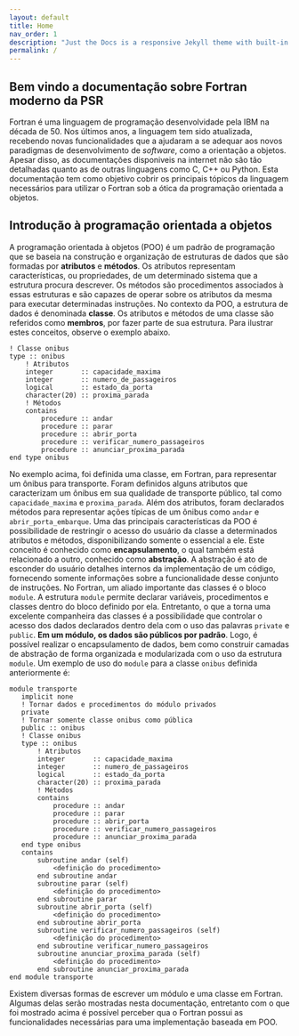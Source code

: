 ```yaml
---
layout: default
title: Home
nav_order: 1
description: "Just the Docs is a responsive Jekyll theme with built-in search that is easily customizable and hosted on GitHub Pages."
permalink: /
---
```

## Bem vindo a documentação sobre Fortran moderno da PSR
Fortran é uma linguagem de programação desenvolvidade pela IBM na década de 50. Nos últimos anos, a linguagem tem sido atualizada, recebendo novas funcionalidades que a ajudaram a se adequar aos novos paradigmas de desenvolvimento de *software*, como a orientação a objetos. Apesar disso, as documentações disponiveis na internet não são tão detalhadas quanto as de outras linguagens como C, C++ ou Python. Esta documentação tem como objetivo cobrir os principais tópicos da linguagem necessários para utilizar o Fortran sob a ótica da programação orientada a objetos.
## Introdução à programação orientada a objetos
A programação orientada à objetos (POO) é um padrão de programação que se baseia na construção e organização de estruturas de dados que são formadas por **atributos** e **métodos**. Os atributos representam características, ou propriedades, de um determinado sistema que a estrutura procura descrever. Os métodos são procedimentos associados à essas estruturas e são capazes de operar sobre os atributos da mesma para executar determinadas instruções. No contexto da POO, a estrutura de dados é denominada **classe**. Os atributos e métodos de uma classe são referidos como **membros**, por fazer parte de sua estrutura. Para ilustrar estes conceitos, observe o exemplo abaixo.
```Fortran
! Classe onibus
type :: onibus
    ! Atributos
    integer       :: capacidade_maxima
    integer       :: numero_de_passageiros
    logical       :: estado_da_porta
    character(20) :: proxima_parada
    ! Métodos
    contains
        procedure :: andar
        procedure :: parar
        procedure :: abrir_porta
        procedure :: verificar_numero_passageiros
        procedure :: anunciar_proxima_parada
end type onibus
```
No exemplo acima, foi definida uma classe, em Fortran, para representar um ônibus para transporte. Foram definidos alguns atributos que caracterizam um ônibus em sua qualidade de transporte público, tal como `capacidade_maxima`
e `proxima_parada`. Além dos atributos, foram declarados métodos para representar ações típicas de um ônibus como `andar` e `abrir_porta_embarque`.
Uma das principais características da POO é possibilidade de restringir o acesso do usuário da classe a determinados atributos e métodos, disponibilizando somente o essencial a ele. Este conceito é conhecido como **encapsulamento**, o qual também está relacionado a outro, conhecido como **abstração**. A abstração é ato de esconder do usuário detalhes internos da implementação de um código, fornecendo somente informações sobre a funcionalidade desse conjunto de instruções.
 No Fortran, um aliado importante das classes é o bloco `module`. A estrutura `module` permite declarar variáveis, procedimentos e classes dentro do bloco definido por ela. Entretanto, o que a torna uma excelente companheira das classes é a possibilidade que controlar o acesso dos dados declarados dentro dela com o uso das palavras `private` e `public`. **Em um módulo, os dados são públicos por padrão**. Logo, é possível realizar o encapsulamento de dados, bem como construir camadas de abstração de forma organizada e modularizada com o uso da estrutura `module`. Um exemplo de uso do `module` para a classe `onibus` definida anteriormente é:
 ```Fortran
module transporte
    implicit none
    ! Tornar dados e procedimentos do módulo privados
    private
    ! Tornar somente classe onibus como pública
    public :: onibus
    ! Classe onibus
    type :: onibus
        ! Atributos
        integer       :: capacidade_maxima
        integer       :: numero_de_passageiros
        logical       :: estado_da_porta
        character(20) :: proxima_parada
        ! Métodos
        contains
            procedure :: andar
            procedure :: parar
            procedure :: abrir_porta
            procedure :: verificar_numero_passageiros
            procedure :: anunciar_proxima_parada
    end type onibus
    contains
        subroutine andar (self)
            <definição do procedimento>
        end subroutine andar
        subroutine parar (self)
            <definição do procedimento>
        end subroutine parar
        subroutine abrir_porta (self)
            <definição do procedimento>
        end subroutine abrir_porta
        subroutine verificar_numero_passageiros (self)
            <definição do procedimento>
        end subroutine verificar_numero_passageiros
        subroutine anunciar_proxima_parada (self)
            <definição do procedimento>
        end subroutine anunciar_proxima_parada
end module transporte
```
Existem diversas formas de escrever um módulo e uma classe em Fortran. Algumas delas serão mostradas nesta documentação, entretanto com o que foi mostrado acima é possível perceber qua o Fortran possui as funcionalidades necessárias para uma implementação baseada em POO.